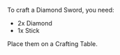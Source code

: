 To craft a <span class="mc-item mc-diamond-sword"></span> Diamond Sword, you need:
- 2x <span class="mc-item mc-diamond"></span> Diamond  
- 1x <span class="icon-minecraft icon-minecraft-stick"></span> Stick

Place them on a <span class="mc-block mc-crafting-table"></span> Crafting Table.

